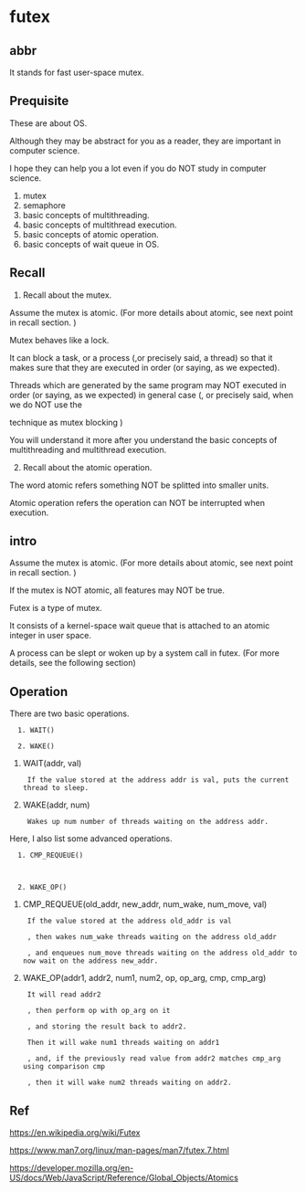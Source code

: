 # futex
## abbr
It stands for fast user-space mutex.

## Prequisite
These are about OS.

Although they may be abstract for you as a reader, they are important in computer science. 

I hope they can help you a lot even if you do NOT study in computer science.

1. mutex
2. semaphore
3. basic concepts of multithreading.
4. basic concepts of multithread execution.
5. basic concepts of atomic operation.
6. basic concepts of wait queue in OS.

## Recall 

1. Recall about the mutex.

Assume the mutex is atomic. (For more details about atomic, see next point in recall section. )

Mutex behaves like a lock.

It can block a task, or a process (,or precisely said, a thread) so that it makes sure that they are executed in order (or saying, as we expected).

Threads which are generated by the same program may NOT executed in order (or saying, as we expected) in general case (, or precisely said, when we do NOT use the

technique as mutex blocking )

You will understand it more after you understand the basic concepts of multithreading and multithread execution.

2. Recall about the atomic operation.

The word atomic refers something NOT be splitted into smaller units. 

Atomic operation refers the operation can NOT be interrupted when execution.

## intro 

Assume the mutex is atomic. (For more details about atomic, see next point in recall section. )

If the mutex is NOT atomic, all features may NOT be true.

Futex is a type of mutex.

It consists of a kernel-space wait queue that is attached to an atomic integer in user space.

A process can be slept or woken up by a system call in futex. (For more details, see the following section)

## Operation
There are two basic operations.

      1. WAIT()
      
      2. WAKE()
      
1. WAIT(addr, val)
  
        If the value stored at the address addr is val, puts the current thread to sleep.
        
2. WAKE(addr, num)

        Wakes up num number of threads waiting on the address addr.
      
      
Here, I also list some advanced operations.

      1. CMP_REQUEUE()
      

      
      2. WAKE_OP()


1. CMP_REQUEUE(old_addr, new_addr, num_wake, num_move, val)

        If the value stored at the address old_addr is val
        
        , then wakes num_wake threads waiting on the address old_addr
        
        , and enqueues num_move threads waiting on the address old_addr to now wait on the address new_addr.
        
2. WAKE_OP(addr1, addr2, num1, num2, op, op_arg, cmp, cmp_arg)

        It will read addr2
        
        , then perform op with op_arg on it
        
        , and storing the result back to addr2. 
        
        Then it will wake num1 threads waiting on addr1
        
        , and, if the previously read value from addr2 matches cmp_arg using comparison cmp
        
        , then it will wake num2 threads waiting on addr2.
        
## Ref
https://en.wikipedia.org/wiki/Futex

https://www.man7.org/linux/man-pages/man7/futex.7.html

https://developer.mozilla.org/en-US/docs/Web/JavaScript/Reference/Global_Objects/Atomics
